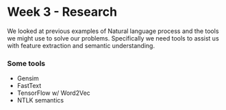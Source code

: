 # Week 3 - Research

We looked at previous examples of Natural language process and the tools we might use to solve our problems. Specifically we need tools to assist us with feature extraction and semantic understanding.

### Some tools

* Gensim
* FastText
* TensorFlow w/ Word2Vec
* NTLK semantics
